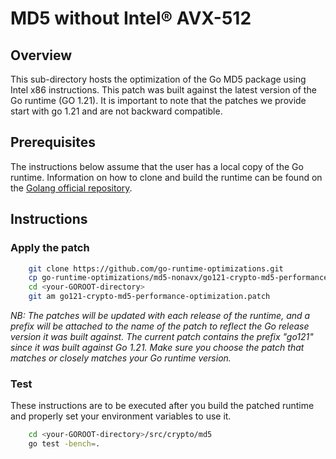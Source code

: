 # MD5 without Intel&reg; AVX-512
## Overview
This sub-directory hosts the optimization of the Go MD5 package using Intel x86 instructions. This patch was built against the latest version of the Go runtime (GO 1.21). It is important to note that the patches we provide start with go 1.21 and are not backward compatible.

## Prerequisites
The instructions below assume that the user has a local copy of the Go runtime. Information on how to clone and build the runtime can be found on the [Golang official repository][Go].

## Instructions
### Apply the patch

```bash
    git clone https://github.com/go-runtime-optimizations.git
    cp go-runtime-optimizations/md5-nonavx/go121-crypto-md5-performance-optimization.patch <your-GOROOT-directory>
    cd <your-GOROOT-directory>
    git am go121-crypto-md5-performance-optimization.patch
```
*NB: The patches will be updated with each release of the runtime, and a prefix will be attached to the name of the patch to reflect the Go release version it was built against. The current patch
    contains the prefix "go121" since it was built against Go 1.21. Make sure you choose the patch that matches or closely matches your Go runtime version.*

### Test
These instructions are to be executed after you build the patched runtime and properly set your environment variables to use it.
```bash
    cd <your-GOROOT-directory>/src/crypto/md5
    go test -bench=.
```
 [Go]: https://github.com/golang/go/tree/master
